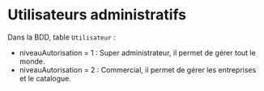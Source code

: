 # Utilisateurs administratifs

Dans la BDD, table `Utilisateur` :

- niveauAutorisation = 1 : Super administrateur, il permet de gérer tout le monde.
- niveauAutorisation = 2 : Commercial, il permet de gérer les entreprises et le catalogue.
